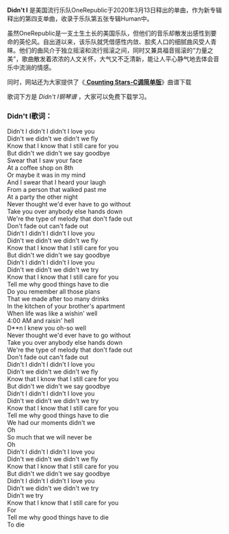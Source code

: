 

**Didn't I**
是美国流行乐队OneRepublic于2020年3月13日释出的单曲，作为新专辑释出的第四支单曲，收录于乐队第五张专辑Human中。

虽然OneRepublic是一支土生土长的美国乐队，但他们的音乐却散发出感性到要命的英伦风。自出道以来，该乐队就凭借感性内敛、脍炙人口的细腻曲风受人青睐。他们的曲风介于独立摇滚和流行摇滚之间，同时又兼具福音摇滚的“力量之美”，歌曲散发着浓浓的人文关怀，大气又不乏清新，能让人平心静气地去体会音乐中流淌的情感。

同时，网站还为大家提供了《[ **Counting Stars-C调简单版**](Music-12558-Counting-Stars-C调简单版.html
"Counting Stars-C调简单版")》曲谱下载

歌词下方是 _Didn't I钢琴谱_ ，大家可以免费下载学习。

### Didn't I歌词：

Didn't I didn't I didn't I love you  
Didn't we didn't we didn't we fly  
Know that I know that I still care for you  
But didn't we didn't we say goodbye  
Swear that I saw your face  
At a coffee shop on 8th  
Or maybe it was in my mind  
And I swear that I heard your laugh  
From a person that walked past me  
At a party the other night  
Never thought we'd ever have to go without  
Take you over anybody else hands down  
We're the type of melody that don't fade out  
Don't fade out can't fade out  
Didn't I didn't I didn't I love you  
Didn't we didn't we didn't we fly  
Know that I know that I still care for you  
But didn't we didn't we say goodbye  
Didn't I didn't I didn't I love you  
Didn't we didn't we didn't we try  
Know that I know that I still care for you  
Tell me why good things have to die  
Do you remember all those plans  
That we made after too many drinks  
In the kitchen of your brother's apartment  
When life was like a wishin' well  
4:00 AM and raisin' hell  
D**n I knew you oh-so well  
Never thought we'd ever have to go without  
Take you over anybody else hands down  
We're the type of melody that don't fade out  
Don't fade out can't fade out  
Didn't I didn't I didn't I love you  
Didn't we didn't we didn't we fly  
Know that I know that I still care for you  
But didn't we didn't we say goodbye  
Didn't I didn't I didn't I love you  
Didn't we didn't we didn't we try  
Know that I know that I still care for you  
Tell me why good things have to die  
We had our moments didn't we  
Oh  
So much that we will never be  
Oh  
Didn't I didn't I didn't I love you  
Didn't we didn't we didn't we fly  
Know that I know that I still care for you  
But didn't we didn't we say goodbye  
Didn't I didn't I didn't I love you  
Didn't we didn't we didn't we try  
Didn't we try  
Know that I know that I still care for you  
For  
Tell me why good things have to die  
To die

